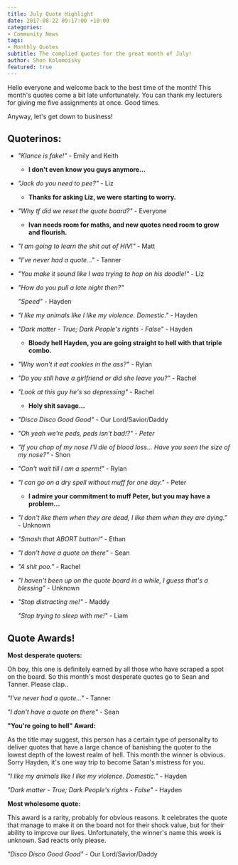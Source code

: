 ```yaml
---
title: July Quote Highlight
date: 2017-08-22 09:17:00 +10:00
categories:
- Community News
tags:
- Monthly Quotes
subtitle: The complied quotes for the great month of July!
author: Shon Kolomoisky
featured: true
---
```


Hello everyone and welcome back to the best time of the month! This month's quotes come a bit late unfortunately. You can thank my lecturers for giving me five assignments at once. Good times.

Anyway, let's get down to business!

## Quoterinos:

* *"Klance is fake!"* - Emily and Keith

  * **I don't even know you guys anymore...**

* *"Jack do you need to pee?"* - Liz

  * **Thanks for asking Liz, we were starting to worry.**

* *"Why tf did we reset the quote board?"* - Everyone

  * **Ivan needs room for maths, and new quotes need room to grow and flourish.**

* *"I am going to learn the shit out of HIV!"* - Matt

* *"I've never had a quote..."* - Tanner

* *"You make it sound like I was trying to hop on his doodle!"* - Liz

* *"How do you pull a late night then?"*

  *"Speed"* - Hayden

* *"I like my animals like I like my violence. Domestic."* - Hayden

* *"Dark matter - True; Dark People's rights - False"* - Hayden

  * **Bloody hell Hayden, you are going straight to hell with that triple combo.**

* *"Why won't it eat cookies in the ass?"* - Rylan

* *"Do you still have a girlfriend or did she leave you?"* - Rachel

* *"Look at this guy he's so depressing"* - Rachel

  * **Holy shit savage...**

* *"Disco Disco Good Good"* - Our Lord/Savior/Daddy

* *"Oh yeah we're peds, peds isn't bad!?" - Peter*

* *"If you chop of my nose I'll die of blood loss... Have you seen the size of my nose?"* - Shon

* *"Can't wait till I am a sperm!"* - Rylan

* *"I can go on a dry spell without muff for one day."* - Peter

  * **I admire your commitment to muff Peter, but you may have a problem...**

* *"I don't like them when they are dead, I like them when they are dying."* - Unknown

* *"Smash that ABORT button!"* - Ethan

* *"I don't have a quote on there"* - Sean

* *"A shit poo."* - Rachel

* *"I haven't been up on the quote board in a while, I guess that's a blessing"* - Unknown

* *"Stop distracting me!"* - Maddy

  *"Stop trying to sleep with me!"* - Liam

## Quote Awards!

**Most desperate quoters:**

Oh boy, this one is definitely earned by all those who have scraped a spot on the board. So this month's most desperate quotes go to Sean and Tanner. Please clap..

*"I've never had a quote..."* - Tanner

*"I don't have a quote on there"* - Sean

**"You're going to hell" Award:**

As the title may suggest, this person has a certain type of personality to deliver quotes that have a large chance of banishing the quoter to the lowest depth of the lowest realm of hell. This month the winner is obvious. Sorry Hayden, it's one way trip to become Satan's mistress for you.

*"I like my animals like I like my violence. Domestic."* - Hayden

*"Dark matter - True; Dark People's rights - False"* - Hayden

**Most wholesome quote:**

This award is a rarity, probably for obvious reasons. It celebrates the quote that manage to make it on the board not for their shock value, but for their ability to improve our lives. Unfortunately, the winner's name this week is unknown. Sad reacts only please.

*"Disco Disco Good Good"* - Our Lord/Savior/Daddy